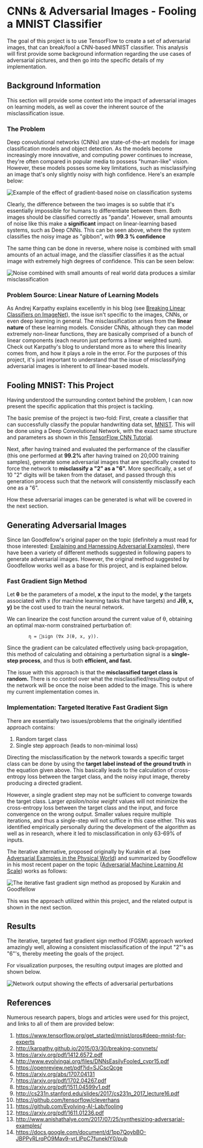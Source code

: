 # CNNs & Adversarial Images - Fooling a MNIST Classifier

The goal of this project is to use TensorFlow to create a set of adversarial images, that can break/fool a CNN-based MNIST classifier. This analysis will first provide some background information regarding the use cases of adversarial pictures, and then go into the specific details of my implementation.

## Background Information

This section will provide some context into the impact of adversarial images on learning models, as well as cover the inherent source of the misclassification issue.

### The Problem


Deep convolutional networks (CNNs) are state-of-the-art models for image classification models and object detection. As the models become increasingly more innovative, and computing power continues to increase, they're often compared in popular media to possess "human-like" vision. However, these models posses some key limitations, such as misclassifying an image that's only slightly noisy with high confidence. Here's an example below:

![Example of the effect of gradient-based noise on classification systems](http://karpathy.github.io/assets/break/breakconv.png)

Clearly, the difference between the two images is so subtle that it's essentially impossible for humans to differentiate between them. Both images should be classified correctly as "panda". However, small amounts of noise like this make a **significant** impact on linear-learning based systems, such as Deep CNNs. This can be seen above, where the system classifies the noisy image as "gibbon", with **99.3 % confidence**

The same thing can be done in reverse, where noise is combined with small amounts of an actual image, and the classifier classifies it as the actual image with extremely high degrees of confidence. This can be seen below:

![Noise combined with small amounts of real world data produces a similar misclassification](http://karpathy.github.io/assets/break/break1.jpeg)

### Problem Source: Linear Nature of Learning Models

As Andrej Karpathy explains excellently in his blog (see [Breaking Linear Classifiers on ImageNet](http://karpathy.github.io/2015/03/30/breaking-convnets/)), the issue isn't specific to the images, CNNs, or even deep learning in general. The misclassification arises from the **linear nature** of these learning models. Consider CNNs, although they can model extremely non-linear functions, they are basically comprised of a bunch of linear components (each neuron just performs a linear weighted sum). Check out Karpathy's blog to understand more as to where this linearity comes from, and how it plays a role in the error. For the purposes of this project, it's just important to understand that the issue of misclassifying adversarial images is inherent to *all* linear-based models.

## Fooling MNIST: This Project

Having understood the surrounding context behind the problem, I can now present the specific application that this project is tackling. 

The basic premise of the project is two-fold: First, create a classifier that can successfully classify the popular handwriting data set, [MNIST](http://yann.lecun.com/exdb/mnist/). This will be done using a Deep Convolutional Network, with the exact same structure and parameters as shown in this [TensorFlow CNN Tutorial](https://www.tensorflow.org/get_started/mnist/pros#deep-mnist-for-experts). 

Next, after having trained and evaluated the performance of the classifier (this one performed at **99.2%** after having trained on 20,000 training samples), generate some adversarial images that are specifically created to force the network to **misclassify a "2" as a "6".** More specifically, a set of 10 "2" digits will be taken from the dataset, and passed through this generation process such that the network will consistently misclassify each one as a "6". 

How these adversarial images can be generated is what will be covered in the next section.

## Generating Adversarial Images

Since Ian Goodfellow's original paper on the topic (definitely a must read for those interested: [Explaining and Harnessing Adversarial Examples](https://arxiv.org/pdf/1412.6572.pdf)), there have been a variety of different methods suggested in following papers to generate adversarial images. However, the original method suggested by Goodfellow works well as a base for this project, and is explained below.

### Fast Gradient Sign Method

Let **θ** be the parameters of a model, **x** the input to the model, **y** the targets associated with x (for machine learning tasks that have targets) and **J(θ, x, y)** be the cost used to train the neural network.

We can linearize the cost function around the current value of θ, obtaining an optimal max-norm constrained perturbation of:

			η = sign (∇x J(θ, x, y)).

Since the gradient can be calculated effectively using back-propagation, this method of calculating and obtaining a perturbation signal is a **single-step process**, and thus is both **efficient, and fast.**

The issue with this approach is that the **misclassified target class is random.** There is no control over what the misclassified/resulting output of the network will be once the noise been added to the image. This is where my current implementation comes in.

### Implementation: Targeted Iterative Fast Gradient Sign

There are essentially two issues/problems that the originally identified approach contains:

 1. Random target class
 2. Single step approach (leads to non-minimal loss)

Directing the misclassification by the network towards a specific target class can be done by using the **target label instead of the ground truth** in the equation given above. This basically leads to the calculation of cross-entropy loss between the target class, and the noisy input image, thereby producing a directed gradient.

However, a single gradient step may not be sufficient to converge towards the target class. Larger *epsilon/noise weight* values will not minimize the cross-entropy loss between the target class and the input, and force convergence on the wrong output. Smaller values require multiple iterations, and thus a single-step will not suffice in this case either. This was identified empirically personally during the development of the algorithm as well as in research, where it led to misclassification in only 63-69% of inputs.

The iterative alternative, proposed originally by Kurakin et al. (see [Adversarial Examples in the Physical World](https://arxiv.org/pdf/1607.02533.pdf)) and summarized by Goodfellow in his most recent paper on the topic ([Adversarial Machine Learning At Scale](https://arxiv.org/pdf/1611.01236.pdf)) works as follows:

![The iterative fast gradient sign method as proposed by Kurakin and Goodfellow](https://lh3.googleusercontent.com/-Jn90kNBBbC4/WdG5udtcXYI/AAAAAAAAY0w/tYahAVGN_-cSq9F28ZfDj-q8WG0_JqfXACLcBGAs/s0/Screen+Shot+2017-10-01+at+11.58.56+PM.png "Screen Shot 2017-10-01 at 11.58.56 PM.png")

This was the approach utilized within this project, and the related output is shown in the next section.

## Results

The iterative, targeted fast gradient sign method (FGSM) approach worked amazingly well, allowing a consistent misclassification of the input "2"'s as "6"'s, thereby meeting the goals of the project.

For visualization purposes, the resulting output images are plotted and shown below.

![Network output showing the effects of adversarial perturbations](https://lh3.googleusercontent.com/-SAdMnhO7Hp4/WdG8L7zUK4I/AAAAAAAAY1M/7AAt8bSMZwErqO062k4IQnOGm6sCbUpOwCLcBGAs/s0/output.png "output.png")

## References

Numerous research papers, blogs and articles were used for this project, and links to all of them are provided below:

 1. https://www.tensorflow.org/get_started/mnist/pros#deep-mnist-for-experts
 2. http://karpathy.github.io/2015/03/30/breaking-convnets/
 3. https://arxiv.org/pdf/1412.6572.pdf
 4. http://www.evolvingai.org/files/DNNsEasilyFooled_cvpr15.pdf
 5. https://openreview.net/pdf?id=SJCscQcge
 6. https://arxiv.org/abs/1707.04131
 7. https://arxiv.org/pdf/1702.04267.pdf
 8. https://arxiv.org/pdf/1511.04599v1.pdf
 9. http://cs231n.stanford.edu/slides/2017/cs231n_2017_lecture16.pdf
 10. https://github.com/tensorflow/cleverhans
 11. https://github.com/Evolving-AI-Lab/fooling
 12. https://arxiv.org/pdf/1611.01236.pdf
 13. http://www.anishathalye.com/2017/07/25/synthesizing-adversarial-examples/
 14. https://docs.google.com/document/d/1pp7QoybBO-JBPPyRLrqPO9Mav9-vrLlPpC7funeklY0/pub